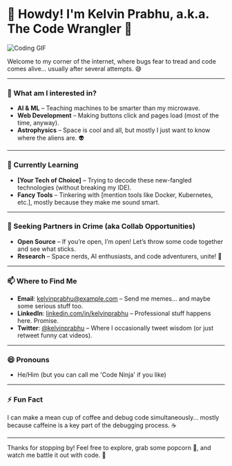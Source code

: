# 👋 Howdy! I'm Kelvin Prabhu, a.k.a. The Code Wrangler 🤠

![Coding GIF](https://i.giphy.com/media/v1.Y2lkPTc5MGI3NjExc2xnbGdwN2pod3J2Z2dxZWdxaHR3cmZ6YXJ5OGdrbGRuNHA5MWplMyZlcD12MV9pbnRlcm5hbF9naWZfYnlfaWQmY3Q9Zw/0R7AQsnA3yIUcbvztz/giphy.gif) <!-- Replace with a fun GIF -->

Welcome to my corner of the internet, where bugs fear to tread and code comes alive... usually after several attempts. 😅

---

### 👀 What am I interested in? 
- **AI & ML** – Teaching machines to be smarter than my microwave.
- **Web Development** – Making buttons click and pages load (most of the time, anyway).
- **Astrophysics** – Space is cool and all, but mostly I just want to know where the aliens are. 👽

---

### 🌱 Currently Learning
- **[Your Tech of Choice]** – Trying to decode these new-fangled technologies (without breaking my IDE).
- **Fancy Tools** – Tinkering with [mention tools like Docker, Kubernetes, etc.], mostly because they make me sound smart.

---

### 💞️ Seeking Partners in Crime (aka Collab Opportunities)
- **Open Source** – If you’re open, I’m open! Let’s throw some code together and see what sticks.
- **Research** – Space nerds, AI enthusiasts, and code adventurers, unite! 🚀

---

### 📫 Where to Find Me
- **Email**: [kelvinprabhu@example.com](mailto:kelvinprabhu@example.com) – Send me memes... and maybe some serious stuff too.
- **LinkedIn**: [linkedin.com/in/kelvinprabhu](https://www.linkedin.com/in/kelvinprabhu/) – Professional stuff happens here. Promise.
- **Twitter**: [@kelvinprabhu](https://twitter.com/kelvinprabhu) – Where I occasionally tweet wisdom (or just retweet funny cat videos).

---

### 😄 Pronouns
- He/Him (but you can call me 'Code Ninja' if you like)

---

### ⚡ Fun Fact
I can make a mean cup of coffee and debug code simultaneously... mostly because caffeine is a key part of the debugging process. ☕

---

Thanks for stopping by! Feel free to explore, grab some popcorn 🍿, and watch me battle it out with code. 👾

